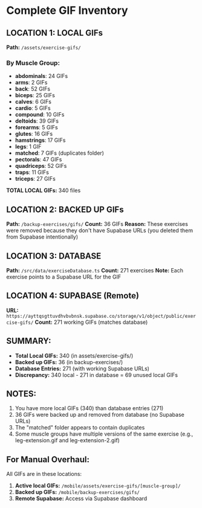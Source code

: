 # Complete GIF Inventory

## LOCATION 1: LOCAL GIFs
**Path:** `/assets/exercise-gifs/`

### By Muscle Group:
- **abdominals**: 24 GIFs
- **arms**: 2 GIFs  
- **back**: 52 GIFs
- **biceps**: 25 GIFs
- **calves**: 6 GIFs
- **cardio**: 5 GIFs
- **compound**: 10 GIFs
- **deltoids**: 39 GIFs
- **forearms**: 5 GIFs
- **glutes**: 16 GIFs
- **hamstrings**: 17 GIFs
- **legs**: 1 GIF
- **matched**: 7 GIFs (duplicates folder)
- **pectorals**: 47 GIFs
- **quadriceps**: 52 GIFs
- **traps**: 11 GIFs
- **triceps**: 27 GIFs

**TOTAL LOCAL GIFs:** 340 files

## LOCATION 2: BACKED UP GIFs  
**Path:** `/backup-exercises/gifs/`
**Count:** 36 GIFs
**Reason:** These exercises were removed because they don't have Supabase URLs (you deleted them from Supabase intentionally)

## LOCATION 3: DATABASE
**Path:** `/src/data/exerciseDatabase.ts`
**Count:** 271 exercises
**Note:** Each exercise points to a Supabase URL for the GIF

## LOCATION 4: SUPABASE (Remote)
**URL:** `https://ayttqsgttuvdhvbvbnsk.supabase.co/storage/v1/object/public/exercise-gifs/`
**Count:** 271 working GIFs (matches database)

## SUMMARY:
- **Total Local GIFs:** 340 (in assets/exercise-gifs/)
- **Backed up GIFs:** 36 (in backup-exercises/)
- **Database Entries:** 271 (with working Supabase URLs)
- **Discrepancy:** 340 local - 271 in database = 69 unused local GIFs

## NOTES:
1. You have more local GIFs (340) than database entries (271)
2. 36 GIFs were backed up and removed from database (no Supabase URLs)
3. The "matched" folder appears to contain duplicates
4. Some muscle groups have multiple versions of the same exercise (e.g., leg-extension.gif and leg-extension-2.gif)

## For Manual Overhaul:
All GIFs are in these locations:
1. **Active local GIFs:** `/mobile/assets/exercise-gifs/[muscle-group]/`
2. **Backed up GIFs:** `/mobile/backup-exercises/gifs/`
3. **Remote Supabase:** Access via Supabase dashboard